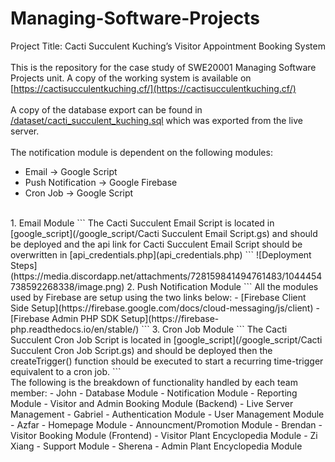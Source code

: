 # Managing-Software-Projects
Project Title: Cacti Succulent Kuching’s Visitor Appointment Booking System
<br/><br/>
This is the repository for the case study of SWE20001 Managing Software Projects unit. A copy of the working system is available on [https://cactisucculentkuching.cf/](https://cactisucculentkuching.cf/)
<br/><br/>
A copy of the database export can be found in [/dataset/cacti_succulent_kuching.sql](/dataset/cacti_succulent_kuching.sql) which was exported from the live server.
<br/><br/>
The notification module is dependent on the following modules:

- Email -> Google Script
- Push Notification -> Google Firebase
- Cron Job -> Google Script

<br/>
1. Email Module
```
The Cacti Succulent Email Script is located in [google_script](/google_script/Cacti Succulent Email Script.gs) and should be deployed and the api link for Cacti Succulent Email Script should be overwritten in [api_credentials.php](api_credentials.php)
```
![Deployment Steps](https://media.discordapp.net/attachments/728159841494761483/1044454738592268338/image.png)
2. Push Notification Module
```
All the modules used by Firebase are setup using the two links below:
- [Firebase Client Side Setup](https://firebase.google.com/docs/cloud-messaging/js/client)
- [Firebase Admin PHP SDK Setup](https://firebase-php.readthedocs.io/en/stable/)
```
3. Cron Job Module
```
The Cacti Succulent Cron Job Script is located in [google_script](/google_script/Cacti Succulent Cron Job Script.gs) and should be deployed then the createTrigger() function should be executed to start a recurring time-trigger equivalent to a cron job.
```

<br/>
The following is the breakdown of functionality handled by each team member:
- John
    - Database Module
    - Notification Module
    - Reporting Module 
    - Visitor and Admin Booking Module (Backend)
    - Live Server Management
- Gabriel
    - Authentication Module
    - User Management Module
- Azfar
    - Homepage Module
    - Announcment/Promotion Module
- Brendan
    - Visitor Booking Module (Frontend)
    - Visitor Plant Encyclopedia Module
- Zi Xiang
    - Support Module
- Sherena
    - Admin Plant Encyclopedia Module
